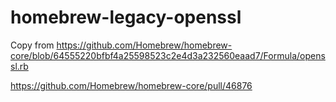 # homebrew-legacy-openssl
Copy from https://github.com/Homebrew/homebrew-core/blob/64555220bfbf4a25598523c2e4d3a232560eaad7/Formula/openssl.rb

https://github.com/Homebrew/homebrew-core/pull/46876
